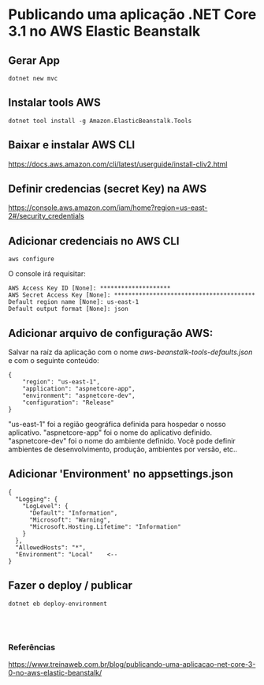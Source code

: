 # Publicando uma aplicação .NET Core 3.1 no AWS Elastic Beanstalk

## Gerar App
```
dotnet new mvc
```

## Instalar tools AWS
```
dotnet tool install -g Amazon.ElasticBeanstalk.Tools
```

## Baixar e instalar AWS CLI
<https://docs.aws.amazon.com/cli/latest/userguide/install-cliv2.html>


## Definir credencias (secret Key) na AWS
<https://console.aws.amazon.com/iam/home?region=us-east-2#/security_credentials>


## Adicionar credenciais no AWS CLI
```
aws configure
```

O console irá requisitar:
```
AWS Access Key ID [None]: ********************
AWS Secret Access Key [None]: ****************************************
Default region name [None]: us-east-1
Default output format [None]: json
```


## Adicionar arquivo de configuração AWS:
Salvar na raíz da aplicação com o nome _aws-beanstalk-tools-defaults.json_ e com o seguinte conteúdo:
```
{
    "region": "us-east-1",
    "application": "aspnetcore-app",
    "environment": "aspnetcore-dev",
    "configuration": "Release"
}
```
"us-east-1" foi a região geográfica definida para hospedar o nosso aplicativo.
"aspnetcore-app" foi o nome do aplicativo definido.
"aspnetcore-dev" foi o nome do ambiente definido. Você pode definir ambientes de desenvolvimento, produção, ambientes por versão, etc..



## Adicionar 'Environment' no appsettings.json
```
{
  "Logging": {
    "LogLevel": {
      "Default": "Information",
      "Microsoft": "Warning",
      "Microsoft.Hosting.Lifetime": "Information"
    }
  },
  "AllowedHosts": "*",
  "Environment": "Local"    <--
}
```

## Fazer o deploy / publicar
```
dotnet eb deploy-environment
```


<br>
<br>



### Referências
<https://www.treinaweb.com.br/blog/publicando-uma-aplicacao-net-core-3-0-no-aws-elastic-beanstalk/>
